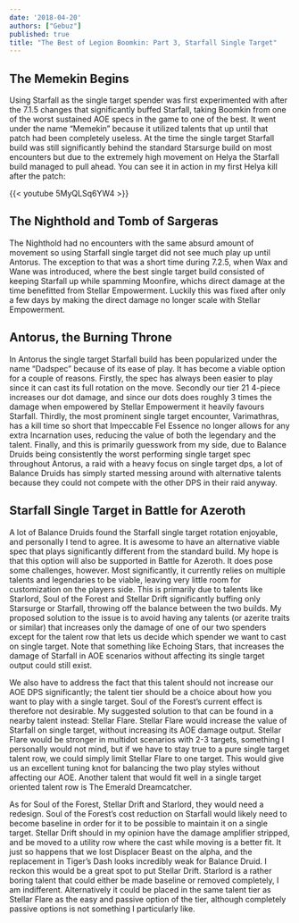 ```yaml
---
date: '2018-04-20'
authors: ["Gebuz"]
published: true
title: "The Best of Legion Boomkin: Part 3, Starfall Single Target"
---
```

## The Memekin Begins
Using Starfall as the single target spender was first experimented with after the 7.1.5 changes that significantly buffed Starfall, taking Boomkin from one of the worst sustained AOE specs in the game to one of the best. It went under the name “Memekin” because it utilized talents that up until that patch had been completely useless. At the time the single target Starfall build was still significantly behind the standard Starsurge build on most encounters but due to the extremely high movement on Helya the Starfall build managed to pull ahead. You can see it in action in my first Helya kill after the patch:

{{< youtube 5MyQLSq6YW4 >}}

## The Nighthold and Tomb of Sargeras
The Nighthold had no encounters with the same absurd amount of movement so using Starfall single target did not see much play up until Antorus. The exception to that was a short time during 7.2.5, when Wax and Wane was introduced, where the best single target build consisted of keeping Starfall up while spamming Moonfire, whichs direct damage at the time benefitted from Stellar Empowerment. Luckily this was fixed after only a few days by making the direct damage no longer scale with Stellar Empowerment.

## Antorus, the Burning Throne
In Antorus the single target Starfall build has been popularized under the name “Dadspec” because of its ease of play. It has become a viable option for a couple of reasons. Firstly, the spec has always been easier to play since it can cast its full rotation on the move. Secondly our tier 21 4-piece increases our dot damage, and since our dots does roughly 3 times the damage when empowered by Stellar Empowerment it heavily favours Starfall. Thirdly, the most prominent single target encounter, Varimathras, has a kill time so short that Impeccable Fel Essence no longer allows for any extra Incarnation uses, reducing the value of both the legendary and the talent. Finally, and this is primarily guesswork from my side, due to Balance Druids being consistently the worst performing single target spec throughout Antorus, a raid with a heavy focus on single target dps, a lot of Balance Druids has simply started messing around with alternative talents because they could not compete with the other DPS in their raid anyway.

## Starfall Single Target in Battle for Azeroth
A lot of Balance Druids found the Starfall single target rotation enjoyable, and personally I tend to agree. It is awesome to have an alternative viable spec that plays significantly different from the standard build. My hope is that this option will also be supported in Battle for Azeroth. It does pose some challenges, however. Most significantly, it currently relies on multiple talents and legendaries to be viable, leaving very little room for customization on the players side. This is primarily due to talents like Starlord, Soul of the Forest and Stellar Drift significantly buffing only Starsurge or Starfall, throwing off the balance between the two builds. My proposed solution to the issue is to avoid having any talents (or azerite traits or similar) that increases only the damage of one of our two spenders except for the talent row that lets us decide which spender we want to cast on single target. Note that something like Echoing Stars, that increases the damage of Starfall in AOE scenarios without affecting its single target output could still exist.

We also have to address the fact that this talent should not increase our AOE DPS significantly; the talent tier should be a choice about how you want to play with a single target. Soul of the Forest’s current effect is therefore not desirable. My suggested solution to that can be found in a nearby talent instead: Stellar Flare. Stellar Flare would increase the value of Starfall on single target, without increasing its AOE damage output. Stellar Flare would be stronger in multidot scenarios with 2-3 targets, something I personally would not mind, but if we have to stay true to a pure single target talent row, we could simply limit Stellar Flare to one target. This would give us an excellent tuning knot for balancing the two play styles without affecting our AOE. Another talent that would fit well in a single target oriented talent row is The Emerald Dreamcatcher.

As for Soul of the Forest, Stellar Drift and Starlord, they would need a redesign. Soul of the Forest’s cost reduction on Starfall would likely need to become baseline in order for it to be possible to maintain it on a single target. Stellar Drift should in my opinion have the damage amplifier stripped, and be moved to a utility row where the cast while moving is a better fit. It just so happens that we lost Displacer Beast on the alpha, and the replacement in Tiger’s Dash looks incredibly weak for Balance Druid. I reckon this would be a great spot to put Stellar Drift. Starlord is a rather boring talent that could either be made baseline or removed completely, I am indifferent. Alternatively it could be placed in the same talent tier as Stellar Flare as the easy and passive option of the tier, although completely passive options is not something I particularly like.
